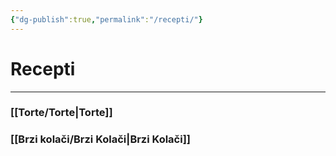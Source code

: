 ```yaml
---
{"dg-publish":true,"permalink":"/recepti/"}
---
```


# Recepti
--- 

### [[Torte/Torte|Torte]]
### [[Brzi kolači/Brzi Kolači|Brzi Kolači]]